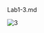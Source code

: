 Lab1-3.md

![3](https://github.com/firestrong15/EC2024/assets/162285614/16d3f540-1527-420f-b946-1c2cb619aeae)
